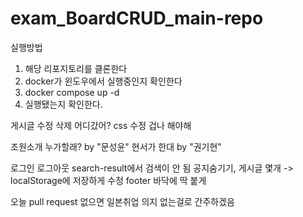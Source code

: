 # exam_BoardCRUD_main-repo
실행방법
1. 해당 리포지토리를 클론한다
2. docker가 윈도우에서 실행중인지 확인한다
3. docker compose up -d
4. 실행됐는지 확인한다.

게시글 수정 삭제 어디갔어?
css 수정 겁나 해야해

조원소개 누가할래? by "문성윤"
현서가 한대 by "권기현"

로그인 로그아웃
search-result에서 검색이 안 됨
공지숨기기, 게시글 몇개 -> localStorage에 저장하게 수정
footer 바닥에 딱 붙게

오늘 pull request 없으면 일본취업 의지 없는걸로 간주하겠음